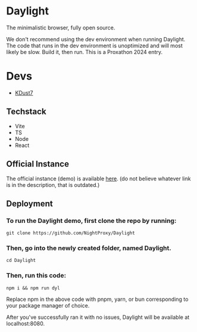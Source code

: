 # Daylight

The minimalistic browser, fully open source.

We don't recommend using the dev environment when running Daylight. The code that runs in the dev environment is unoptimized and will most likely be slow. Build it, then run. 
This is a Proxathon 2024 entry. 

# Devs
- [KDust7](https://guns.lol/KDust7)

## Techstack
- Vite
- TS
- Node
- React

## Official Instance
The official instance (demo) is available [here](https://daylight-prod.vercel.app). (do not believe whatever link is in the description, that is outdated.)

## Deployment

### To run the Daylight demo, first clone the repo by running: 
```
git clone https://github.com/NightProxy/Daylight
```
### Then, go into the newly created folder, named Daylight.
```
cd Daylight
```

### Then, run this code:

```
npm i && npm run dyl
```
Replace npm in the above code with pnpm, yarn, or bun corresponding to your package manager of choice.

After you've successfully ran it with no issues, Daylight will be available at localhost:8080.
